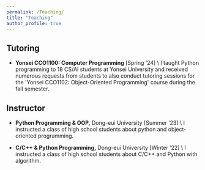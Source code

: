 ```yaml
---
permalink: /Teaching/
title: "Teaching"
author_profile: true
---
```


## Tutoring

* **Yonsei CCO1100: Computer Programming** [Spring ’24] \\
I taught Python programming to 18 CS/AI students at Yonsei University and received numerous requests from students to also conduct tutoring sessions for the 'Yonsei CCO1102: Object-Oriented Programming' course during the fall semester.

## Instructor

* **Python Programming & OOP,** Dong-eui University [Summer ’23] \\
I instructed a class of high school students about python and object-oriented programming.

* **C/C++ & Python Programming,** Dong-eui University [Winter ’22] \\
I instructed a class of high school students about C/C++ and Python with algorithm.